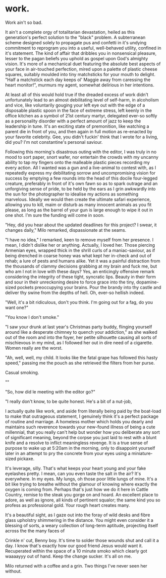 # work.

<!-- Work Introduction -->

Work ain't so bad.

It ain't a complete orgy of totalitarian devastation, heiled as this generation's perfect solution to the "black" problem. A subterranean scheme designed solely to propagate pus and confetti in it's undying commitment to reprogram you into a useful, well-behaved utility, confined in it's statement. The kind of affair that dribbles you in nonsensical pleasure, lesser to the pagan beliefs you uphold as gospel upon God's almighty vision. It's more of a mechanical duet featuring the absolute best aspects of your face in air-touched perfection, mired upon a palette of plastic cheese squares, suitably moulded into tiny matchsticks for your mouth to delight. "Half a matchstick each day keeps ol' Maggie away from caressing the heart monitor!", murmurs my agent, somewhat delirious in her intentions.

At least all of this would hold true if the dreaded excess of work didn't unfortunately lead to an almost debilitating level of self-harm, in alcoholism and vice, like voluntarily gouging your left eye out with the edge of a disposable plastic spoon in the face of extreme stress, left keenly in the office kitchen as a symbol of 21st century martyr, delegated ever-so softly as a personality disorder with a perfect amount of jazz to keep the leadership in tune. It's an exciting state of premonition, like watching a parent die in front of you, and then again in full motion as re-enacted by your favorite celebrity. Gee, you didn't fuckin' think that I wrote for a living, did you? I'm not constantine's personal saviour.

Following this morning's disastrous outing with the editor, I was truly in no mood to sort paper, snort wafer, nor entertain the crowds with my uncanny ability to tap my fingers onto the malleable plastic pieces recording my every action. All I wanted was a gun and a live-animal to contest with, as I repeatedly express my debilitating sorrow and uncompromising vision for success by emptying a few rounds into the head of this docile four-legged creature, preferably in front of it's own fawn so as to spark outrage and an unforgiving sense of pride, to be held by the ears as I grin awkwardly into the sun for the photographer to idealise my actions as something marvelous. Ideally we would then create the ultimate safari experience, allowing you to kill, maim or disturb as many innocent animals as you fit please, as long as the barrel of your gun is large enough to wipe it out in one shot. I'm sure the funding will come in soon.

<!-- Co-worker Interaction -->

"Hey, did you hear about the updated deadlines for this project? I swear, it changes daily," Milo remarked, dispassionate at the seams.

"I have no idea," I remarked, keen to remove myself from her presence. I mean, I didn't dislike her or anything. Actually, I loved her. Those piercing Armenian eyes, wrapped thick in the shrill curls of a maniac-saviour, as if being drenched in coarse honey was what kept her in-check and out of rehab; a lure of pests and humans alike. Yet it was a painful distraction from the thousands of clammy decisions grabbing at my brain and fuck me, but who am I not in love with these days? Yes, an enticingly offensive remark considering the integrity of these tight, syncratic lips. Beauty in their form and sour in their unreckoning desire to force grace into the tiny, dopamine-sized pockets preoccupying your brains. Pour the brandy into thy castle and deliver thy swine from the depths of hell. Oh, ever-so hellish indeed.

"Well, it's a bit ridiculous, don't you think. I'm going out for a fag, do you want one?"

"You know I don't smoke."

"I saw your drunk at last year's Christmas party buddy, flinging yourself around like a desperate chimney to quench your addiction," as she walked out of the room and into the foyer, her petite silhouette causing all sorts of mischievous in my mind, as I followed her out in dire need of a cigarette. Women really are the worst.

"Ah, well, well, my child. It looks like the fatal grape has followed this hasty speed," passing me the pouch as she retrieved the filters from her purse.

Casual smoking.

""


"So, how did le meeting with the editor go?"

"I really don't know, to be quite honest. He's a bit of a nut-job,

<!-- Monologue #2 -->

I actually quite like work, and aside from literally being paid by the boat-load to make that outrageous statement, I genuinely think it's a perfect package of routine and marriage. A homeless mother which holds you dearly and maintains such reverence towards your new-found illness of being a cute millennial, that you really can't help but wonder how you deliberate any sort of significant meaning, beyond the corpse you just laid to rest with a blunt knife and a resolve to inflict meaningless revenge. It is a true sense of purpose to wake up at 5:20am in the morning, only to disappoint yourself later in an attempt to pry the concrete from your eyes using a miniature-sized pickaxe.

It's leverage, silly. That's what keeps your heart young and your fake eyelashes pretty. I mean, can you even taste the salt in the air? It's everywhere. In my eyes. My lungs, oh those poor little lungs of mine. It's a bit like trying to breathe without the glamour of knowing where exactly the oxygen is coming from. Perhaps that's just how we do it here in Cattle Country, remise to the steak you gorge on and hoard. An excellent place to adore, as well as ignore, all kinds of pertinent squalor; the same kind you so profess as professional gold. Your rough heart creates many.



It's a beautiful sight, as I gaze out into the foray of wild desks and fibre glass upholstry shimmering in the distance. You might even consider it a blessing of sorts, a weary collection of long-term aptitude, projecting itself across the the many faces of

Crinkle n' cut, Benny boy. It's time to solder those wounds shut and call it a day. I know that's exactly how our good friend Jesus would want it. Recuperated within the space of a 10 minute smoko which clearly got waaaayyy out of hand. Keep the change sucker. It's all on me.


Milo returned with a coffee and a grin. Two things I've never seen her without.
